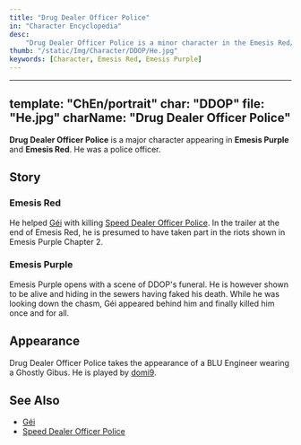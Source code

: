 ```yaml
---
title: "Drug Dealer Officer Police"
in: "Character Encyclopedia"
desc:
    "Drug Dealer Officer Police is a minor character in the Emesis Red/Purple universe."
thumb: "/static/Img/Character/DDOP/He.jpg"
keywords: [Character, Emesis Red, Emesis Purple]
---
```


---
template: "ChEn/portrait"
char: "DDOP"
file: "He.jpg"
charName: "Drug Dealer Officer Police"
---

**Drug Dealer Officer Police** is a major character appearing in **Emesis
Purple** and **Emesis Red**. He was a police officer.

## Story

### Emesis Red

He helped [Géi] with killing [Speed Dealer Officer Police]. In the trailer at
the end of Emesis Red, he is presumed to have taken part in the riots shown in
Emesis Purple Chapter 2.

### Emesis Purple

Emesis Purple opens with a scene of DDOP's funeral. He is however shown to be
alive and hiding in the sewers having faked his death. While he was looking down
the chasm, Géi appeared behind him and finally killed him once and for all.

## Appearance

Drug Dealer Officer Police takes the appearance of a BLU Engineer wearing a
Ghostly Gibus. He is played by [domi9].

## See Also

* [Géi]
* [Speed Dealer Officer Police]

[Géi]: /characters/Gei
[Speed Dealer Officer Police]: /characters/SDOP
[domi9]: https://www.youtube.com/@domer_9
